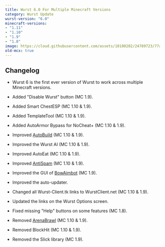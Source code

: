 ```yaml
---
title: Wurst 6.0 For Multiple Minecraft Versions
category: Wurst Update
wurst-version: "6.0"
minecraft-versions:
- "1.11"
- "1.10"
- "1.9"
- "1.8"
image: https://cloud.githubusercontent.com/assets/10100202/24789723/77a12e2c-1b74-11e7-8490-d1282ae2e5a2.jpg
old-mcx: true
---
```

## Changelog

- Wurst 6 is the first ever version of Wurst to work across multiple Minecraft versions.

- Added "Disable Wurst" button (MC 1.9).

- Added Smart ChestESP (MC 1.10 & 1.9).

- Added TemplateTool (MC 1.10 & 1.9).

- Added AutoArmor Bypass for NoCheat+ (MC 1.10 & 1.9).

- Improved [AutoBuild](https://wurst.wiki/autobuild) (MC 1.10 & 1.9).

- Improved the Wurst AI (MC 1.10 & 1.9).

- Improved AutoEat (MC 1.10 & 1.9).

- Improved [AntiSpam](https://wurst.wiki/antispam) (MC 1.10 & 1.9).

- Improved the GUI of [BowAimbot](https://wurst.wiki/bowaimbot) (MC 1.9).

- Improved the auto-updater.

- Changed all Wurst-Client.tk links to WurstClient.net (MC 1.10 & 1.9).

- Updated the links on the Wurst Options screen.

- Fixed missing "Help" buttons on some features (MC 1.8).

- Removed [ArenaBrawl](https://wurst.wiki/arenabrawl) (MC 1.10 & 1.9).

- Removed BlockHit (MC 1.10 & 1.9).

- Removed the Slick library (MC 1.9).

